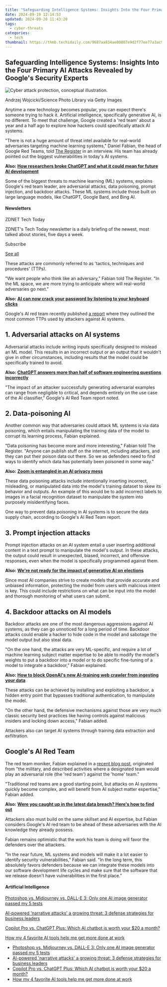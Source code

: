 ```yaml
---
title: "Safeguarding Intelligence Systems: Insights Into the Four Primary AI Attacks Revealed by Google's Security Experts"
date: 2024-09-19 12:14:53
updated: 2024-09-20 11:43:20
tags:
  - cyber-threats
categories:
  - tech
thumbnail: https://thmb.techidaily.com/9687aa834ae00807e9d2f77ee77a3ac9fdfd8db29a944a670186797d57bfaab8.jpg
---
```


## Safeguarding Intelligence Systems: Insights Into the Four Primary AI Attacks Revealed by Google's Security Experts

![Cyber attack protection, conceptual illustration.](https://www.zdnet.com/a/img/resize/6ec23cb637587aa23801c99b0472a58a55b8d6ef/2023/08/11/ec9f7b5c-39f1-41d1-9286-1ed71f370959/umbrella.jpg?auto=webp&width=1280)

Andrzej Wojcicki/Science Photo Library via Getty Images

Anytime a new technology becomes popular, you can expect there's someone trying to hack it. Artificial intelligence, specifically generative AI, is no different. To meet that challenge, Google created a 'red team' about a year and a half ago to explore how hackers could specifically attack AI systems. 

"There is not a huge amount of threat intel available for real-world adversaries targeting machine learning systems," Daniel Fabian, the head of Google Red Teams, told [The Register](https://www.theregister.com/2023/08/10/google%5Fai%5Fred%5Fteam%5Flead/) in an interview. His team has already pointed out the biggest vulnerabilities in today's AI systems. 

**Also:** [**How researchers broke ChatGPT and what it could mean for future AI development**](https://www.zdnet.com/article/vulnerabilities-in-chatgpt-and-other-chatbots/)

Some of the biggest threats to machine learning (ML) systems, explains Google's red team leader, are adversarial attacks, data poisoning, prompt injection, and backdoor attacks. These ML systems include those built on large language models, like ChatGPT, Google Bard, and Bing AI. 

#### Newsletters

ZDNET Tech Today

ZDNET's Tech Today newsletter is a daily briefing of the newest, most talked about stories, five days a week.

 Subscribe

[See all](https://www.zdnet.com/newsletters/)

These attacks are commonly referred to as 'tactics, techniques and procedures' (TTPs). 

"We want people who think like an adversary," Fabian told The Register. "In the ML space, we are more trying to anticipate where will real-world adversaries go next." 

**Also:** [**AI can now crack your password by listening to your keyboard clicks**](https://www.zdnet.com/article/ai-can-crack-your-password-by-listening-to-your-keyboard-clicks-heres-how-you-can-stay-protected/)

Google's AI red team recently published [a report](https://services.google.com/fh/files/blogs/google%5Fai%5Fred%5Fteam%5Fdigital%5Ffinal.pdf) where they outlined the most common TTPs used by attackers against AI systems. 

## 1\. Adversarial attacks on AI systems

Adversarial attacks include writing inputs specifically designed to mislead an ML model. This results in an incorrect output or an output that it wouldn't give in other circumstances, including results that the model could be specifically trained to avoid.

**Also:** [**ChatGPT answers more than half of software engineering questions incorrectly**](https://www.zdnet.com/article/chatgpt-answers-more-than-half-of-software-engineering-questions-incorrectly/)

"The impact of an attacker successfully generating adversarial examples can range from negligible to critical, and depends entirely on the use case of the AI classifier," Google's AI Red Team report noted.

## 2\. Data-poisoning AI

Another common way that adversaries could attack ML systems is via data poisoning, which entails manipulating the training data of the model to corrupt its learning process, Fabian explained. 

"Data poisoning has become more and more interesting," Fabian told The Register. "Anyone can publish stuff on the internet, including attackers, and they can put their poison data out there. So we as defenders need to find ways to identify which data has potentially been poisoned in some way."

**Also:** [**Zoom is entangled in an AI privacy mess**](https://www.zdnet.com/article/zoom-is-entangled-in-an-ai-privacy-mess/)

These data poisoning attacks include intentionally inserting incorrect, misleading, or manipulated data into the model's training dataset to skew its behavior and outputs. An example of this would be to add incorrect labels to images in a facial recognition dataset to manipulate the system into purposely misidentifying faces. 

One way to prevent data poisoning in AI systems is to secure the data supply chain, according to Google's AI Red Team report.

## 3\. Prompt injection attacks

Prompt injection attacks on an AI system entail a user inserting additional content in a text prompt to manipulate the model's output. In these attacks, the output could result in unexpected, biased, incorrect, and offensive responses, even when the model is specifically programmed against them.

**Also:** [**We're not ready for the impact of generative AI on elections**](https://www.zdnet.com/article/were-not-ready-for-the-impact-of-generative-ai-on-elections/)

Since most AI companies strive to create models that provide accurate and unbiased information, protecting the model from users with malicious intent is key. This could include restrictions on what can be input into the model and thorough monitoring of what users can submit.

## 4\. Backdoor attacks on AI models

Backdoor attacks are one of the most dangerous aggressions against AI systems, as they can go unnoticed for a long period of time. Backdoor attacks could enable a hacker to hide code in the model and sabotage the model output but also steal data.

"On the one hand, the attacks are very ML-specific, and require a lot of machine learning subject matter expertise to be able to modify the model's weights to put a backdoor into a model or to do specific fine-tuning of a model to integrate a backdoor," Fabian explained.

**Also:** [**How to block OpenAI's new AI-training web crawler from ingesting your data**](https://www.zdnet.com/article/how-to-block-openais-new-ai-training-web-crawler-from-ingesting-your-data/)

These attacks can be achieved by installing and exploiting a backdoor, a hidden entry point that bypasses traditional authentication, to manipulate the model.

"On the other hand, the defensive mechanisms against those are very much classic security best practices like having controls against malicious insiders and locking down access," Fabian added.

Attackers also can target AI systems through training data extraction and exfiltration.

## Google's AI Red Team  

The red team moniker, Fabian explained in a [recent blog post](https://blog.google/technology/safety-security/googles-ai-red-team-the-ethical-hackers-making-ai-safer/), originated from "the military, and described activities where a designated team would play an adversarial role (the 'red team') against the 'home' team."

"Traditional red teams are a good starting point, but attacks on AI systems quickly become complex, and will benefit from AI subject matter expertise," Fabian added. 

**Also:** [**Were you caught up in the latest data breach? Here's how to find out**](https://www.zdnet.com/article/were-you-caught-up-in-the-latest-data-breach-heres-how-to-tell/)

Attackers also must build on the same skillset and AI expertise, but Fabian considers Google's AI red team to be ahead of these adversaries with the AI knowledge they already possess.

Fabian remains optimistic that the work his team is doing will favor the defenders over the attackers.

"In the near future, ML systems and models will make it a lot easier to identify security vulnerabilities," Fabian said. "In the long term, this absolutely favors defenders because we can integrate these models into our software development life cycles and make sure that the software that we release doesn't have vulnerabilities in the first place."

#### Artificial Intelligence

[Photoshop vs. Midjourney vs. DALL-E 3: Only one AI image generator passed my 5 tests](https://www.zdnet.com/article/is-photoshops-new-text-to-image-as-good-as-midjourney-and-dall-e-we-test-it-and-see/ "Photoshop vs. Midjourney vs. DALL-E 3: Only one AI image generator passed my 5 tests")

[AI-powered 'narrative attacks' a growing threat: 3 defense strategies for business leaders](https://www.zdnet.com/article/ai-powered-narrative-attacks-a-growing-threat-3-defense-strategies-for-business-leaders/ "AI-powered 'narrative attacks' a growing threat: 3 defense strategies for business leaders")

[Copilot Pro vs. ChatGPT Plus: Which AI chatbot is worth your $20 a month?](https://www.zdnet.com/article/copilot-pro-vs-chatgpt-plus-which-is-ai-chatbot-is-worth-your-20-a-month/ "Copilot Pro vs. ChatGPT Plus: Which AI chatbot is worth your $20 a month?")

[How my 4 favorite AI tools help me get more done at work](https://www.zdnet.com/article/how-my-4-favorite-ai-tools-help-me-get-more-done-at-work/ "How my 4 favorite AI tools help me get more done at work")

* [Photoshop vs. Midjourney vs. DALL-E 3: Only one AI image generator passed my 5 tests](https://www.zdnet.com/article/is-photoshops-new-text-to-image-as-good-as-midjourney-and-dall-e-we-test-it-and-see/ "Photoshop vs. Midjourney vs. DALL-E 3: Only one AI image generator passed my 5 tests")
* [AI-powered 'narrative attacks' a growing threat: 3 defense strategies for business leaders](https://www.zdnet.com/article/ai-powered-narrative-attacks-a-growing-threat-3-defense-strategies-for-business-leaders/ "AI-powered 'narrative attacks' a growing threat: 3 defense strategies for business leaders")
* [Copilot Pro vs. ChatGPT Plus: Which AI chatbot is worth your $20 a month?](https://www.zdnet.com/article/copilot-pro-vs-chatgpt-plus-which-is-ai-chatbot-is-worth-your-20-a-month/ "Copilot Pro vs. ChatGPT Plus: Which AI chatbot is worth your $20 a month?")
* [How my 4 favorite AI tools help me get more done at work](https://www.zdnet.com/article/how-my-4-favorite-ai-tools-help-me-get-more-done-at-work/ "How my 4 favorite AI tools help me get more done at work")

<ins class="adsbygoogle"
     style="display:block"
     data-ad-format="autorelaxed"
     data-ad-client="ca-pub-7571918770474297"
     data-ad-slot="1223367746"></ins>



<ins class="adsbygoogle"
     style="display:block"
     data-ad-client="ca-pub-7571918770474297"
     data-ad-slot="8358498916"
     data-ad-format="auto"
     data-full-width-responsive="true"></ins>
